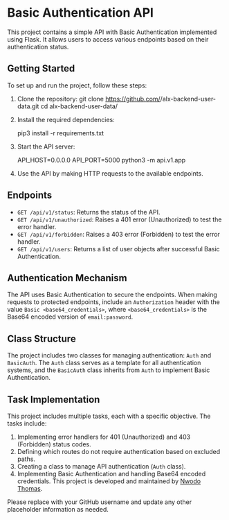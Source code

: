 # Basic Authentication API

This project contains a simple API with Basic Authentication implemented using Flask. It allows users to access various endpoints based on their authentication status.

## Getting Started

To set up and run the project, follow these steps:

1. Clone the repository:
git clone https://github.com/<username>/alx-backend-user-data.git
cd alx-backend-user-data/


2. Install the required dependencies:
   
   pip3 install -r requirements.txt


3. Start the API server:
   
   API_HOST=0.0.0.0 API_PORT=5000 python3 -m api.v1.app


4. Use the API by making HTTP requests to the available endpoints.

## Endpoints

- `GET /api/v1/status`: Returns the status of the API.
- `GET /api/v1/unauthorized`: Raises a 401 error (Unauthorized) to test the error handler.
- `GET /api/v1/forbidden`: Raises a 403 error (Forbidden) to test the error handler.
- `GET /api/v1/users`: Returns a list of user objects after successful Basic Authentication.

## Authentication Mechanism

The API uses Basic Authentication to secure the endpoints. When making requests to protected endpoints, include an `Authorization` header with the value `Basic <base64_credentials>`, where `<base64_credentials>` is the Base64 encoded version of `email:password`.

## Class Structure

The project includes two classes for managing authentication: `Auth` and `BasicAuth`. The `Auth` class serves as a template for all authentication systems, and the `BasicAuth` class inherits from `Auth` to implement Basic Authentication.

## Task Implementation

This project includes multiple tasks, each with a specific objective. The tasks include:

1. Implementing error handlers for 401 (Unauthorized) and 403 (Forbidden) status codes.
2. Defining which routes do not require authentication based on excluded paths.
3. Creating a class to manage API authentication (`Auth` class).
4. Implementing Basic Authentication and handling Base64 encoded credentials.
This project is developed and maintained by [Nwodo Thomas](https://github.com/Nwodothomas>).


Please replace <username> with your GitHub username and update any other placeholder information as needed.
